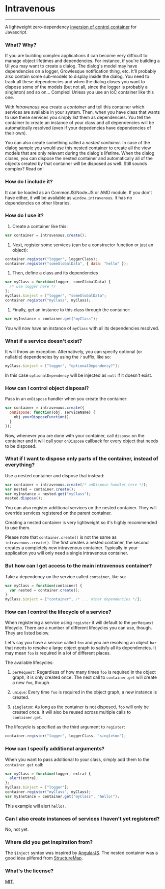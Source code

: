 # Intravenous
***
A lightweight zero-dependency [inversion of control container](http://martinfowler.com/articles/injection.html) for Javascript.

### What? Why?
If you are building complex applications it can become very difficult to manage object lifetimes and dependencies. For instance, if you're building a UI you may want to create a dialog. The dialog's model may have dependencies on a logger, Growlesque notification thing, etc. It'll probably also contain some sub-models to display inside the dialog. You need to track all these dependencies and when the dialog closes you want to dispose some of the models (but not all, since the logger is probably a singleton) and so on... Complex! Unless you use an IoC container like this one.

With *Intravenous* you create a _container_ and tell this container which services are available in your system. Then, when you have class that wants to use these services you simply list them as dependencies. You tell the container to create an instance of your class and all dependencies will be automatically resolved (even if your depedencies have dependencies of their own).

You can also create something called a _nested container_. In case of the dialog sample you would use this nested container to create all the view models that are only relevant during the dialog's lifetime. When the dialog closes, you can dispose the nested container and automatically all of the objects created by that container will be disposed as well. Still sounds complex? Read on!

### How do I include it?
It can be loaded as an CommonJS/Node.JS or AMD module. If you don't have either, it will be available as `window.intravenous`. It has no dependencies on other libraries.

### How do I use it?
1. Create a container like this:
```javascript
var container = intravenous.create();
```

1. Next, register some services (can be a constructor function or just an object):
```javascript
container.register("logger", loggerClass);
container.register("someGlobalData", { data: "hello" });
```

1. Then, define a class and its dependencies
```javascript
var myClass = function(logger, someGlobalData) {
  /* use logger here */
};
myClass.$inject = ["logger", "someGlobalData";
container.register("myClass", myClass);
```

1. Finally, get an instance to this class through the container:
```javascript
var myInstance = container.get("myClass");
```

You will now have an instance of `myClass` with all its dependencies resolved.

### What if a service doesn't exist?
It will throw an exception. Alternatively, you can specify optional (or nullable) dependencies by using the `?` suffix, like so:

```javascript
myClass.$inject = ["logger", "optionalDependency?"];
```

In this case `optionalDependency` will be injected as `null` if it doesn't exist.

### How can I control object disposal?
Pass in an `onDispose` handler when you create the container:
```javascript
var container = intravenous.create({
  onDispose: function(obj, serviceName) {
    obj.yourDisposeFunction();
  }
});
```

Now, whenever you are done with your container, call `dispose` on the container and it will call your `onDispose` callback for every object that needs to be disposed.

### What if I want to dispose only parts of the container, instead of everything?
Use a nested container and dispose that instead:
```javascript
var container = intravenous.create(/* onDispose handler here */);
var nested = container.create();
var myInstance = nested.get("myClass");
nested.dispose();
```

You can also register additional services on the nested container. They will override services registered on the parent container.

Creating a nested container is very lightweight so it's highly recommended to use them.

Please note that `container.create()` is not the same as `intravenous.create()`. The first creates a nested container, the second creates a completely new intravenous container. Typically in your application you will only need a single intravenous container.

### But how can I get access to the main intravenous container?
Take a dependency on the service called `container`, like so:

```javascript
var myClass = function(container) {
  var nested = container.create();
}
myClass.$inject = ["container", /* ... other dependencies */];
```

### How can I control the lifecycle of a service?
When registering a service using `register` it will default to the `perRequest` lifecycle. There are a number of different lifecycles you can use, though. They are listed below.

Let's say you have a service called `foo` and you are resolving an object `bar` that needs to resolve a large object graph to satisfy all its dependencies. It may mean `foo` is required in a lot of different places.

The available lifecycles:

1. `perRequest`: Regardless of how many times `foo` is required in the object graph, it is only created once. The next call to `container.get` will create a new `foo`, though.

2. `unique`: Every time `foo` is required in the object graph, a new instance is created.

3. `singleton`: As long as the container is not disposed, `foo` will only be created once. It will also be reused across multiple calls to `container.get`.

The lifecycle is specified as the third argument to `register`:
```javascript
container.register("logger", loggerClass, "singleton");
```

### How can I specify additional arguments?
When you want to pass additional to your class, simply add them to the `container.get` call:

```javascript
var myClass = function(logger, extra) {
  alert(extra);
};
myClass.$inject = ["logger"];
container.register("myClass", myClass);
var myInstance = container.get("myClass", "hello!");
```

This example will alert `hello!`.

### Can I also create instances of services I haven't yet registered?
No, not yet.

### Where did you get inspiration from?
The `$inject` syntax was inspired by [AngularJS](http://angularjs.org/). The nested container was a good idea pilfered from [StructureMap](http://www.structuremap.net).

### What's the license?
[MIT](http://www.opensource.org/licenses/mit-license.php).